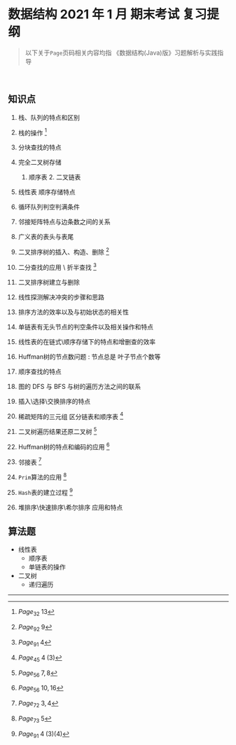 # 数据结构 2021 年 1 月 期末考试 复习提纲

> 以下关于`Page`页码相关内容均指 《数据结构(Java)版》习题解析与实践指导

 

## 知识点

1. 栈、队列的特点和区别
2. 栈的操作 [^栈的操作]
3. 分块查找的特点
4. 完全二叉树存储
   1. 顺序表
      2. 二叉链表

5. 线性表 顺序存储特点
6. 循环队列判空判满条件
7. 邻接矩阵特点与边条数之间的关系
8. 广义表的表头与表尾
9. 二叉排序树的插入、构造、删除 [^二叉排序树]
10. 二分查找的应用 \ 折半查找 [^二分查找]
11. 二叉排序树建立与删除
12. 线性探测解决冲突的步骤和思路
13. 排序方法的效率以及与初始状态的相关性
14. 单链表有无头节点的判空条件以及相关操作和特点
15. 线性表的在链式\顺序存储下的特点和增删查的效率
16. Huffman树的节点数问题 : 节点总是 叶子节点个数等
17. 顺序查找的特点
18. 图的 DFS 与 BFS 与树的遍历方法之间的联系
19. 插入\选择\交换排序的特点
20. 稀疏矩阵的三元组 区分链表和顺序表 [^稀疏矩阵三元组]
21. 二叉树遍历结果还原二叉树 [^二叉树的还原]
22. Huffman树的特点和编码的应用 [^Huffman]
23. 邻接表 [^邻接表]
24. `Prim`算法的应用 [^Prim]
25. `Hash`表的建立过程 [^HashTable]
26. 堆排序\快速排序\希尔排序 应用和特点



## 算法题

- 线性表
  - 顺序表
  - 单链表的操作
- 二叉树
  - 递归遍历



---

[^栈的操作]:  $Page_{32} \; 13$
[^二叉排序树]:  $Page_{92} \; 9$
[^二分查找]:  $Page_{91} \; 4$
[^稀疏矩阵三元组]: $Page_{45} \; 4 \; (3)$
[^二叉树的还原]:  $Page_{56} \; 7,8$
[^Huffman]:  $Page_{56} \; 10,16$
[^邻接表]:  $Page_{72} \; 3,4$
[^Prim]: $Page_{73} \; 5$

[^HashTable]:  $Page_{91} \; 4 \; (3)(4)$